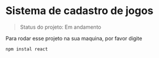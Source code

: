 <h1>Sistema de cadastro de jogos</h1>

> Status do projeto: Em andamento

Para rodar esse projeto na sua maquina, por favor digite 

```
npm instal react
```
